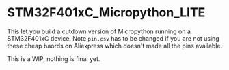 # STM32F401xC_Micropython_LITE

This let you build a cutdown version of Micropython running on a STM32F401xC device. Note `pin.csv` has to be changed if you are not using these cheap baords on Aliexpress which doesn't made all the pins available.

This is a WIP, nothing is final yet.
